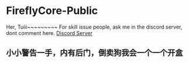 # FireflyCore-Public

Her, Tuiii~~~~~~~~~
For skill issue people, ask me in the discord server, dont comment here.
[Discord Server](https://discord.gg/NyQE2suW)

## 小小警告一手，内有后门，倒卖狗我会一个一个开盒
